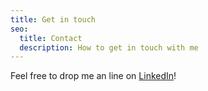 ```yaml
---
title: Get in touch
seo:
  title: Contact
  description: How to get in touch with me
---
```


Feel free to drop me an line on [LinkedIn](https://www.linkedin.com/in/russell-hoy-a3345591/)!
